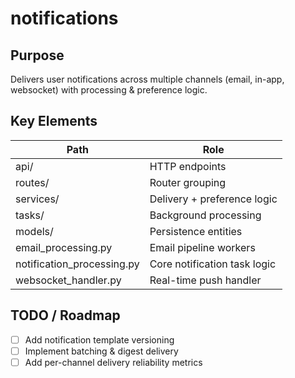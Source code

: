 # notifications

## Purpose
Delivers user notifications across multiple channels (email, in-app, websocket) with processing & preference logic.

## Key Elements
| Path | Role |
|------|------|
| api/ | HTTP endpoints |
| routes/ | Router grouping |
| services/ | Delivery + preference logic |
| tasks/ | Background processing |
| models/ | Persistence entities |
| email_processing.py | Email pipeline workers |
| notification_processing.py | Core notification task logic |
| websocket_handler.py | Real-time push handler |

## TODO / Roadmap
- [ ] Add notification template versioning
- [ ] Implement batching & digest delivery
- [ ] Add per-channel delivery reliability metrics
